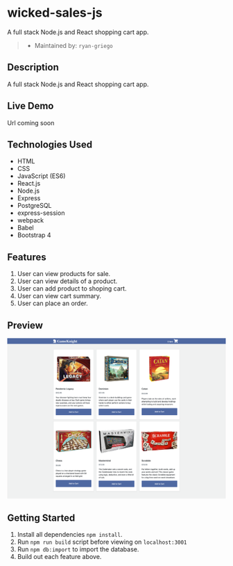 # wicked-sales-js
A full stack Node.js and React shopping cart app.
> - Maintained by: `ryan-griego`




## Description
A full stack Node.js and React shopping cart app.

## Live Demo
Url coming soon

## Technologies Used
  - HTML
  - CSS
  - JavaScript (ES6)
  - React.js
  - Node.js
  - Express
  - PostgreSQL
  - express-session
  - webpack
  - Babel
  - Bootstrap 4

  ## Features
 1. User can view products for sale.
 1. User can view details of a product.
 1. User can add product to shoping cart.
 1. User can view cart summary.
 1. User can place an order.

 ## Preview
 <img src="server/public/images/GameKnight.png">

## Getting Started
1. Install all dependencies `npm install`.
1. Run `npm run build` script before viewing on `localhost:3001`
1. Run `npm db:import` to import the database.
1. Build out each feature above.
